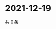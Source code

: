 # 2021-12-19

共 0 条

<!-- BEGIN WEIBO -->
<!-- 最后更新时间 Sun Dec 19 2021 15:08:59 GMT+0800 (China Standard Time) -->

<!-- END WEIBO -->
